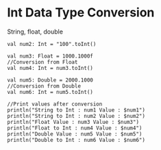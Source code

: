 # Int Data Type Conversion

String, float, double

    val num2: Int = "100".toInt()

    val num3: Float = 1000.1000f
    //Conversion from Float
    val num4: Int = num3.toInt()

    val num5: Double = 2000.1000
    //Conversion from Double
    val num6: Int = num5.toInt()

    //Print values after conversion
    println("String to Int : num1 Value : $num1")
    println("String to Int : num2 Value : $num2")
    println("Float Value : num3 Value : $num3")
    println("Float to Int : num4 Value : $num4")
    println("Double Value : num5 Value : $num5")
    println("Double to Int : num6 Value : $num6")
